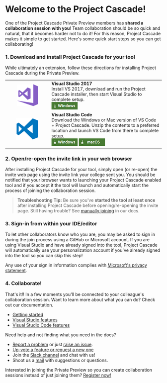 # Welcome to the Project Cascade!

One of the Project Cascade Private Preview members has **shared a collaboration session with you**! Team collaboration should be so quick and natural, that it becomes harder not to do it! For this reason, Project Cascade makes it simple to get started. Here's some quick start steps so you can get collaborating!

### 1. Download and install Project Cascade for your tool
While ultimately an extension, follow these directions for installing Project Cascade during the Private Preview. 

<table style="width: 100%; border-style: none;">
<tr>
    <td style="width: 128px; text-align: center; border:none;"><img src="media/vs-icon.png" /></td>
    <td>
        <strong>Visual Studio 2017</strong><br />
       Install VS 2017, download and run the Project Cascade installer, then start Visual Studio to complete setup.<br />
       <a href="http://aka.ms/project-cascade"><img style="padding: 0; spacing: 0;" src="media/download-for-win.png"></a><br />
    </td>
</tr>
<tr>
    <td style="width: 128px; text-align: center; border:none;"><img src="media/vscode-icon.png" /></td>
    <td>
        <strong>Visual Studio Code</strong><br />
        Download the Windows or Mac version of VS Code + Project Cascade. Unzip the contents to a preferred location and launch VS Code from there to complete setup.<br />
        <a href="http://aka.ms/project-cascade"><img src="media/download-for-win.png"></a>
        <a href="http://aka.ms/project-cascade"><img src="media/download-for-mac.png"></a><br />
    </td>
</tr>
</table>

### 2. Open/re-open the invite link in your web browser
After installing Project Cascade for your tool, simply open (or re-open) the invite web page using the invite link your college sent you.  You should be notified that your browser wants to launching your Project Cascade enabled tool and if you accept it the tool will launch and automatically start the process of joining the collaboration session.

> **Troubleshooting Tip:** Be sure you've **started the tool at least once** after installing Project Cascade before opening/re-opening the invite page. Still having trouble? See [manually joining](getting-started.md#manually-joining) in our docs.

### 3. Sign-in from within your IDE/editor

To let other collaborators know who you are, you may be asked to sign in during the join process using a GitHub or Microsoft account. If you are using Visual Studio and have already signed into the tool, Project Cascade will automatically use your personalization account if you've already signed into the tool so you can skip this step!

Any use of your sign in information complies with [Microsoft's privacy statement]().

### 4. Collaborate!

That's it!! In a few moments you'll be connected to your colleague's collaboration session. Want to learn more about what you can do? Check out our documentation.

- [Getting started](docs/getting-started.md)
- [Visual Studio features](docs/collab-vs.md)
- [Visual Studio Code features](docs/collab-vscode,md)

Need help and not finding what you need in the docs?

- [Report a problem](CONTRIBUTING.md#filing-visual-studio-problems) or just [raise an issue](https://github.com/Microsoft/project-cascade/issues).
- [Up-vote a feature or request a new one](https://github.com/Microsoft/project-cascade/issues?utf8=%E2%9C%93&q=is%3Aopen%20is%3Aissue%20label%3Afeature-request%20sort%3Areactions-%2B1%20)
- Join the [Slack channel](http://project-cascade.slack.com) and chat with us!
- Shoot us a [mail](mailto:project-cascade@microsoft.com) with suggestions or questions.

Interested in joining the Private Preview so you can create collaboration sessions instead of just joining them? [Register now!](http://aka.ms/project-cascade)
